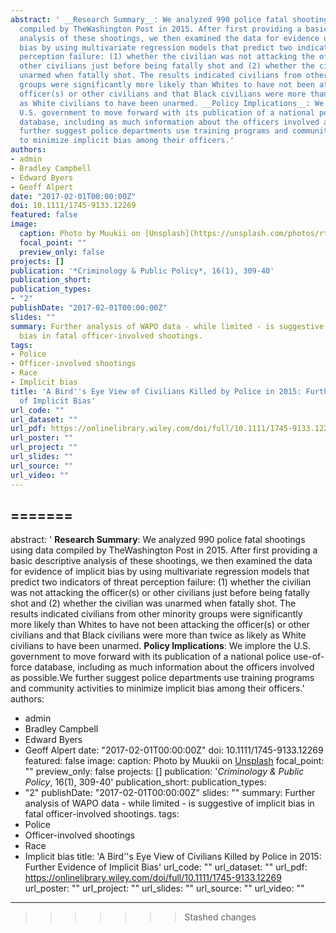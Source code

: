 ```yaml
---
abstract: ' __Research Summary__: We analyzed 990 police fatal shootings using data
  compiled by TheWashington Post in 2015. After first providing a basic descriptive
  analysis of these shootings, we then examined the data for evidence of implicit
  bias by using multivariate regression models that predict two indicators of threat
  perception failure: (1) whether the civilian was not attacking the officer(s) or
  other civilians just before being fatally shot and (2) whether the civilian was
  unarmed when fatally shot. The results indicated civilians from other minority
  groups were significantly more likely than Whites to have not been attacking the
  officer(s) or other civilians and that Black civilians were more than twice as likely
  as White civilians to have been unarmed. __Policy Implications__: We implore the
  U.S. government to move forward with its publication of a national police use-of-force
  database, including as much information about the officers involved as possible.We
  further suggest police departments use training programs and community activities
  to minimize implicit bias among their officers.'
authors:
- admin
- Bradley Campbell
- Edward Byers
- Geoff Alpert
date: "2017-02-01T00:00:00Z"
doi: 10.1111/1745-9133.12269
featured: false
image:
  caption: Photo by Muukii on [Unsplash](https://unsplash.com/photos/rtX4wxMEI2M)
  focal_point: ""
  preview_only: false
projects: []
publication: '*Criminology & Public Policy*, 16(1), 309-40'
publication_short: 
publication_types:
- "2"
publishDate: "2017-02-01T00:00:00Z"
slides: ""
summary: Further analysis of WAPO data - while limited - is suggestive of implicit
  bias in fatal officer-involved shootings.
tags:
- Police
- Officer-involved shootings
- Race
- Implicit bias
title: 'A Bird''s Eye View of Civilians Killed by Police in 2015: Further Evidence
  of Implicit Bias'
url_code: ""
url_dataset: ""
url_pdf: https://onlinelibrary.wiley.com/doi/full/10.1111/1745-9133.12269
url_poster: ""
url_project: ""
url_slides: ""
url_source: ""
url_video: ""
---
```


=======
---
abstract: ' __Research Summary__: We analyzed 990 police fatal shootings using data
  compiled by TheWashington Post in 2015. After first providing a basic descriptive
  analysis of these shootings, we then examined the data for evidence of implicit
  bias by using multivariate regression models that predict two indicators of threat
  perception failure: (1) whether the civilian was not attacking the officer(s) or
  other civilians just before being fatally shot and (2) whether the civilian was
  unarmed when fatally shot. The results indicated civilians from other minority
  groups were significantly more likely than Whites to have not been attacking the
  officer(s) or other civilians and that Black civilians were more than twice as likely
  as White civilians to have been unarmed. __Policy Implications__: We implore the
  U.S. government to move forward with its publication of a national police use-of-force
  database, including as much information about the officers involved as possible.We
  further suggest police departments use training programs and community activities
  to minimize implicit bias among their officers.'
authors:
- admin
- Bradley Campbell
- Edward Byers
- Geoff Alpert
date: "2017-02-01T00:00:00Z"
doi: 10.1111/1745-9133.12269
featured: false
image:
  caption: Photo by Muukii on [Unsplash](https://unsplash.com/photos/rtX4wxMEI2M)
  focal_point: ""
  preview_only: false
projects: []
publication: '*Criminology & Public Policy*, 16(1), 309-40'
publication_short: 
publication_types:
- "2"
publishDate: "2017-02-01T00:00:00Z"
slides: ""
summary: Further analysis of WAPO data - while limited - is suggestive of implicit
  bias in fatal officer-involved shootings.
tags:
- Police
- Officer-involved shootings
- Race
- Implicit bias
title: 'A Bird''s Eye View of Civilians Killed by Police in 2015: Further Evidence
  of Implicit Bias'
url_code: ""
url_dataset: ""
url_pdf: https://onlinelibrary.wiley.com/doi/full/10.1111/1745-9133.12269
url_poster: ""
url_project: ""
url_slides: ""
url_source: ""
url_video: ""
---

>>>>>>> Stashed changes
